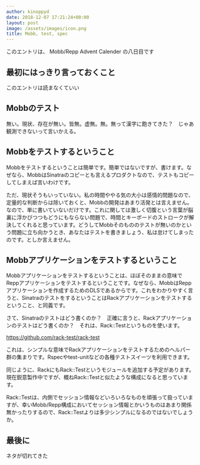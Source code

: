 ```yaml
---
author: kinoppyd
date: 2018-12-07 17:21:24+00:00
layout: post
image: /assets/images/icon.png
title: Mobb, test, spec
---
```


このエントリは、 Mobb/Repp Advent Calender の八日目です





## 最初にはっきり言っておくこと


このエントリは読まなくていい


## Mobbのテスト


無い。現状、存在が無い。皆無。虚無。無。無って漢字に飽きてきた？　じゃあ観測できないって言いかえる。


## Mobbをテストするということ


Mobbをテストするということは簡単です。簡単ではないですが、書けます。なぜなら、MobbはSinatraのコピーとも言えるプロダクトなので、テストもコピーしてしまえば言いわけです。

ただ、現状そうもいっていない。私の時間ややる気の大小は感情的問題なので、定量的な判断からは除いておくと、Mobbの開発はあまり活発とは言えません。なので、単に書いていないだけです。これに関しては激しく切腹という言葉が脳裏に浮かびつつもどうにもならない問題で、時間とキーボードのストロークが解決してくれると思っています。どうしてMobbそのもののテストが無いのかという問題に立ち向かうとき、あなたはテストを書きましょう、私は怠けてしまったのです。としか言えません。


## Mobbアプリケーションをテストするということ


Mobbアプリケーションをテストするということは、ほぼそのままの意味でReppアプリケーションをテストするということです。なぜなら、MobbはReppアプリケーションを作成するためのDLSであるからです。これをわかりやすく言うと、SinatraのテストをするということはRackアプリケーションをテストするということ、と同義です。

さて、Sinatraのテストはどう書くのか？　正確に言うと、Rackアプリケーションのテストはどう書くのか？　それは、Rack::Testというものを使います。

https://github.com/rack-test/rack-test

これは、シンプルな意味でRackアプリケーションをテストするためのヘルパー群の集まりです。Rspecやtest-unitなどの各種テストスイーツを利用できます。

同じように、RackにもRack::Testというモジュールを追加する予定があります。現在鋭意製作中ですが、概ねRack::Testと似たような構成になると思っています。

Rack::Testは、内側でセッション情報などいろいろなものを頑張って扱っていますが、幸いMobb/Repp構成においてセッション情報とかいうものはあまり関係無かったりするので、Rack::Testよりは多少シンプルになるのではないでしょうか。


## 最後に


ネタが切れてきた
